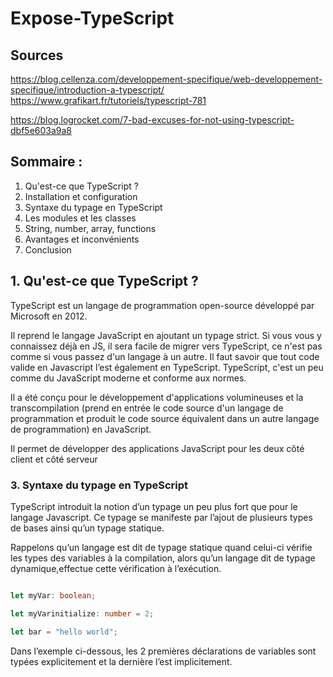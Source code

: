 # Expose-TypeScript

## Sources

https://blog.cellenza.com/developpement-specifique/web-developpement-specifique/introduction-a-typescript/
https://www.grafikart.fr/tutoriels/typescript-781

https://blog.logrocket.com/7-bad-excuses-for-not-using-typescript-dbf5e603a9a8

## Sommaire :

1. Qu'est-ce que TypeScript ?
2. Installation et configuration 
3. Syntaxe du typage en TypeScript
5. Les modules et les classes
6. String, number, array, functions
7. Avantages et inconvénients
8. Conclusion


## 1. Qu'est-ce que TypeScript ?

TypeScript est un langage de programmation open-source développé par Microsoft en 2012.

Il reprend le langage JavaScript en ajoutant un typage strict. Si vous vous y connaissez déjà en JS, il sera facile de migrer vers TypeScript, ce n'est pas comme si vous passez d'un langage à un autre. Il faut savoir que tout code valide en Javascript l’est également en TypeScript.
TypeScript, c'est un peu comme du JavaScript moderne et conforme aux normes.

Il a été conçu pour le développement d'applications volumineuses et la transcompilation (prend en entrée le code source d'un langage de programmation et produit le code source équivalent dans un autre langage de programmation) en JavaScript.

Il permet de développer des applications JavaScript pour les deux côté client et côté serveur


### 3. Syntaxe du typage en TypeScript

TypeScript introduit la notion d’un typage un peu plus fort que pour le langage Javascript. Ce typage se manifeste par l’ajout de plusieurs types de bases ainsi qu’un typage statique.

Rappelons qu’un langage est dit de typage statique quand celui-ci vérifie les types des variables à la compilation, alors qu’un langage dit de typage dynamique,effectue cette vérification à l’exécution.

```TypeScript

let myVar: boolean;

let myVarinitialize: number = 2;

let bar = "hello world";
```
Dans l’exemple ci-dessous, les 2 premières déclarations de variables sont typées explicitement et la dernière l’est implicitement. 




